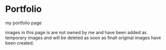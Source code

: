# Portfolio
my portfolio page


images in this page is are not owned by me and have been added as temporary images and will be deleted as soon as finall original images have been created. 
